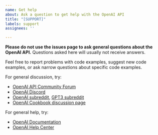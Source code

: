 ```yaml
---
name: Get help
about: Ask a question to get help with the OpenAI API
title: "[SUPPORT]"
labels: support
assignees: ''

---
```


**Please do not use the issues page to ask general questions about the OpenAI API.** Questions asked here will usually not receive answers.

Feel free to report problems with code examples, suggest new code examples, or ask narrow questions about specific code examples.

For general discussion, try:

- [OpenAI API Community Forum](https://community.openai.com/)
- [OpenAI Discord](https://discord.com/invite/openai)
- [OpenAI subreddit](https://www.reddit.com/r/OpenAI/), [GPT3 subreddit](https://www.reddit.com/r/GPT3/)
- [OpenAI Cookbook discussion page](https://github.com/khulnasoft/startgpt-cookbook/discussions)

For general help, try:

- [OpenAI Documentation](https://platform.openai.com/docs/introduction)
- [OpenAI Help Center](https://help.openai.com/en/)
